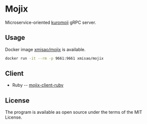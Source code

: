 # Mojix

Microservice-oriented [kuromoji](https://github.com/atilika/kuromoji) gRPC server.

## Usage

Docker image [xmisao/mojix](https://hub.docker.com/r/xmisao/mojix/) is available.

```sh
docker run -it --rm -p 9661:9661 xmisao/mojix
```

## Client

* Ruby -- [mojix-client-ruby](https://github.com/xmisao/mojix-client-ruby)

## License

The program is available as open source under the terms of the MIT License.
